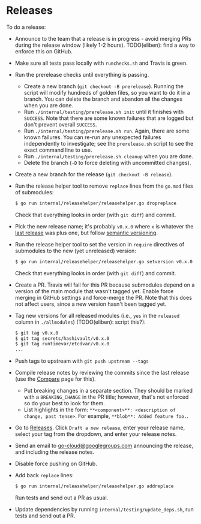 # Releases

To do a release:

-   Announce to the team that a release is in progress - avoid merging PRs
    during the release window (likely 1-2 hours). TODO(eliben): find a way to
    enforce this on GitHub.

-   Make sure all tests pass locally with `runchecks.sh` and Travis is green.

-   Run the prerelease checks until everything is passing.

    -   Create a new branch (`git checkout -B prerelease`). Running the script
        will modify hundreds of golden files, so you want to do it in a branch.
        You can delete the branch and abandon all the changes when you are done.
    -   Run `./internal/testing/prerelease.sh init` until it finishes with
        `SUCCESS`. Note that there are some known failures that are logged but
        don't prevent overall `SUCCESS`.
    -   Run `./internal/testing/prerelease.sh run`. Again, there are some known
        failures. You can re-run any unexpected failures independently to
        investigate; see the `prerelease.sh` script to see the exact command
        line to use.
    -   Run `./internal/testing/prerelease.sh cleanup` when you are done.
    -   Delete the branch (`-D` to force deleting with uncommitted changes).

-   Create a new branch for the release (`git checkout -B release`).

-   Run the release helper tool to remove `replace` lines from the `go.mod`
    files of submodules:

    ```bash
    $ go run internal/releasehelper/releasehelper.go dropreplace
    ```

    Check that everything looks in order (with `git diff`) and commit.

-   Pick the new release name; it's probably `v0.x.0` where `x` is whatever the
    [last release](https://github.com/google/go-cloud/releases/latest) was plus
    one, but follow [semantic versioning](https://semver.org/).

-   Run the release helper tool to set the version in `require` directives of
    submodules to the new (yet unreleased) version:

    ```bash
    $ go run internal/releasehelper/releasehelper.go setversion v0.x.0
    ```

    Check that everything looks in order (with `git diff`) and commit.

-   Create a PR. Travis will fail for this PR because submodules depend on a
    version of the main module that wasn't tagged yet. Enable force merging in
    GitHub settings and force-merge the PR. Note that this does not affect
    users, since a new version hasn't been tagged yet.

-   Tag new versions for all released modules (i.e., `yes` in the `released`
    column in `./allmodules`) (TODO(eliben): script this?):

    ```bash
    $ git tag v0.x.0
    $ git tag secrets/hashivault/v0.x.0
    $ git tag runtimevar/etcdvar/v0.x.0
    ...
    ```

-   Push tags to upstream with `git push upstream --tags`

-   Compile release notes by reviewing the commits since the last release (use
    the [Compare](https://github.com/google/go-cloud/compare/v0.1.1...v0.2.0)
    page for this).

    -   Put breaking changes in a separate section. They should be marked with a
        `BREAKING_CHANGE` in the PR title; however, that's not enforced so do
        your best to look for them.
    -   List highlights in the form: `**<component>**: <description of change,
        past tense>`. For example, `**blob**: Added feature foo.`.

-   Go to [Releases](https://github.com/google/go-cloud/releases). Click `Draft
    a new release`, enter your release name, select your tag from the dropdown,
    and enter your release notes.

-   Send an email to
    [go-cloud@googlegroups.com](https://groups.google.com/forum/#!forum/go-cloud)
    announcing the release, and including the release notes.

-   Disable force pushing on GitHub.

-   Add back `replace` lines:

    ```bash
    $ go run internal/releasehelper/releasehelper.go addreplace
    ```

    Run tests and send out a PR as usual.

-   Update dependencies by running `internal/testing/update_deps.sh`, run tests
    and send out a PR.
